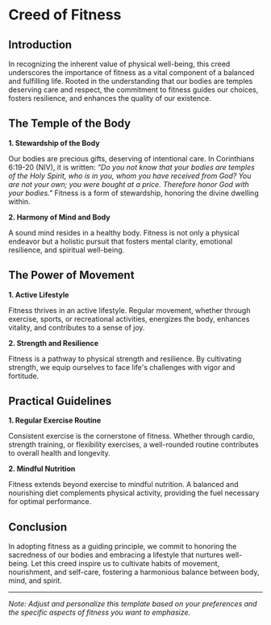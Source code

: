 # Creed of Fitness

## Introduction

In recognizing the inherent value of physical well-being, this creed underscores the importance of fitness as a vital component of a balanced and fulfilling life. Rooted in the understanding that our bodies are temples deserving care and respect, the commitment to fitness guides our choices, fosters resilience, and enhances the quality of our existence.

## The Temple of the Body

**1. Stewardship of the Body**

   Our bodies are precious gifts, deserving of intentional care. In Corinthians 6:19-20 (NIV), it is written: *"Do you not know that your bodies are temples of the Holy Spirit, who is in you, whom you have received from God? You are not your own; you were bought at a price. Therefore honor God with your bodies."* Fitness is a form of stewardship, honoring the divine dwelling within.

**2. Harmony of Mind and Body**

   A sound mind resides in a healthy body. Fitness is not only a physical endeavor but a holistic pursuit that fosters mental clarity, emotional resilience, and spiritual well-being.

## The Power of Movement

**1. Active Lifestyle**

   Fitness thrives in an active lifestyle. Regular movement, whether through exercise, sports, or recreational activities, energizes the body, enhances vitality, and contributes to a sense of joy.

**2. Strength and Resilience**

   Fitness is a pathway to physical strength and resilience. By cultivating strength, we equip ourselves to face life's challenges with vigor and fortitude.

## Practical Guidelines

**1. Regular Exercise Routine**

   Consistent exercise is the cornerstone of fitness. Whether through cardio, strength training, or flexibility exercises, a well-rounded routine contributes to overall health and longevity.

**2. Mindful Nutrition**

   Fitness extends beyond exercise to mindful nutrition. A balanced and nourishing diet complements physical activity, providing the fuel necessary for optimal performance.

## Conclusion

In adopting fitness as a guiding principle, we commit to honoring the sacredness of our bodies and embracing a lifestyle that nurtures well-being. Let this creed inspire us to cultivate habits of movement, nourishment, and self-care, fostering a harmonious balance between body, mind, and spirit.

---
*Note: Adjust and personalize this template based on your preferences and the specific aspects of fitness you want to emphasize.*
